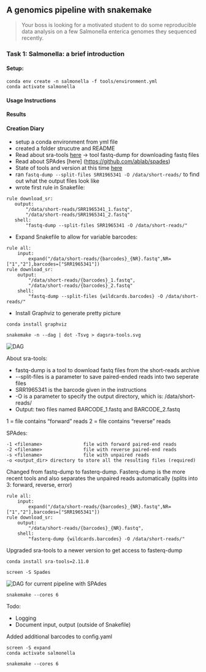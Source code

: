 ## A genomics pipeline with snakemake

>Your boss is looking for a motivated student to do some reproducible data analysis on a few
>Salmonella enterica genomes they sequenced recently.

### Task 1: Salmonella: a brief introduction





#### Setup:
```
conda env create -n salmonella -f tools/environment.yml
conda activate salmonella
```
#### Usage Instructions


#### Results



#### Creation Diary
- setup a conda environment from yml file
- created a folder strucutre and README
- Read about sra-tools [here](https://eaton-lab.org/articles/sra-downloads/) -> tool fastq-dump for downloading fastq files
- Read about SPAdes [here] (https://github.com/ablab/spades)
- State of tools and version at this time [here](https://gitlab.rlp.net/bioinformatik-praktikum-sose21/MLink/salmonella-enterica-pipeline/-/blob/main/tools/tools-state-after-first-tools-install)
- ran `fastq-dump --split-files SRR1965341 -O /data/short-reads/` to find out what the output files look like
- wrote first rule in Snakefile:
 ```
 rule download_sr:
    output:
        "/data/short-reads/SRR1965341_1.fastq",
        "/data/short-reads/SRR1965341_2.fastq"
    shell:
        "fastq-dump --split-files SRR1965341 -O /data/short-reads/"
```
- Expand Snakefile to allow for variable barcodes:
```
rule all:
    input:
        expand("/data/short-reads/{barcodes}_{NR}.fastq",NR=["1","2"],barcodes=["SRR1965341"])
rule download_sr:
    output:
        "/data/short-reads/{barcodes}_1.fastq",
        "/data/short-reads/{barcodes}_2.fastq"
    shell:
        "fastq-dump --split-files {wildcards.barcodes} -O /data/short-reads/"
```
- Install Graphviz to generate pretty picture
```
conda install graphviz
```
```
snakemake -n --dag | dot -Tsvg > dagsra-tools.svg
```
![DAG](https://gitlab.rlp.net/bioinformatik-praktikum-sose21/MLink/salmonella-enterica-pipeline/-/raw/main/dagsra-tools.svg)

About sra-tools:
- fastq-dump is a tool to download fastq files from the short-reads archive
- --split-files is a parameter to save paired-ended reads into two seperate files
- SRR1965341 is the barcode given in the instructions
-  -O is a parameter to specify the output directory, which is: /data/short-reads/
- Output: two files named BARCODE_1.fastq and BARCODE_2.fastq

1 = file contains “forward” reads
2 = file contains “reverse” reads

SPAdes:
```
-1 <filename>               file with forward paired-end reads
-2 <filename>               file with reverse paired-end reads
-s <filename>               file with unpaired reads
-o <output_dir> directory to store all the resulting files (required)

```
Changed from fastq-dump to fasterq-dump. Fasterq-dump is the more recent tools and also separates the unpaired reads automatically (splits into 3: forward, reverse, error)
```
rule all:
    input:
        expand("/data/short-reads/{barcodes}_{NR}.fastq",NR=["1","2"],barcodes=["SRR1965341"])
rule download_sr:
    output:
        "/data/short-reads/{barcodes}_{NR}.fastq",
    shell:
        "fasterq-dump {wildcards.barcodes} -O /data/short-reads/"
```
Upgraded sra-tools to a newer version to get access to fasterq-dump
```
conda install sra-tools=2.11.0
```
```
screen -S Spades
```
![DAG for current pipeline with SPAdes](https://gitlab.rlp.net/bioinformatik-praktikum-sose21/MLink/salmonella-enterica-pipeline/-/raw/main/dag-spades.svg)
```
snakemake --cores 6
```
Todo:
- Logging
- Document input, output (outside of Snakefile)

Added additional barcodes to config.yaml

```
screen -S expand
conda activate salmonella
```
```
snakemake --cores 6
```
